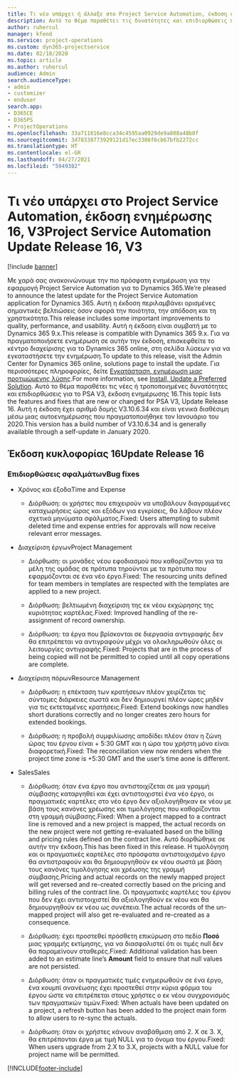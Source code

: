 ```yaml
---
title: Τι νέο υπάρχει ή άλλαξε στο Project Service Automation, έκδοση ενημέρωσης 16, V3
description: Αυτό το θέμα παραθέτει τις δυνατότητες και επιδιορθώσεις που είναι διαθέσιμες στο Project Service Automation, έκδοση ενημέρωσης 16, V3.
author: ruhercul
manager: kfend
ms.service: project-operations
ms.custom: dyn365-projectservice
ms.date: 02/18/2020
ms.topic: article
ms.author: ruhercul
audience: Admin
search.audienceType:
- admin
- customizer
- enduser
search.app:
- D365CE
- D365PS
- ProjectOperations
ms.openlocfilehash: 33a711816e8cca34c4595aa0929de9a808a48b0f
ms.sourcegitcommit: 3d78338773929121d17ec3386f6cb67bfb2272cc
ms.translationtype: HT
ms.contentlocale: el-GR
ms.lasthandoff: 04/27/2021
ms.locfileid: "5949382"
---
```

# <a name="project-service-automation-update-release-16-v3"></a><span data-ttu-id="8a77f-103">Τι νέο υπάρχει στο Project Service Automation, έκδοση ενημέρωσης 16, V3</span><span class="sxs-lookup"><span data-stu-id="8a77f-103">Project Service Automation Update Release 16, V3</span></span>

[!include [banner](../includes/psa-now-project-operations.md)]

<span data-ttu-id="8a77f-104">Με χαρά σας ανακοινώνουμε την πιο πρόσφατη ενημέρωση για την εφαρμογή Project Service Automation για το Dynamics 365.</span><span class="sxs-lookup"><span data-stu-id="8a77f-104">We’re pleased to announce the latest update for the Project Service Automation application for Dynamics 365.</span></span> <span data-ttu-id="8a77f-105">Αυτή η έκδοση περιλαμβάνει ορισμένες σημαντικές βελτιώσεις όσον αφορά την ποιότητα, την απόδοση και τη χρηστικότητα.</span><span class="sxs-lookup"><span data-stu-id="8a77f-105">This release includes some important improvements to quality, performance, and usability.</span></span>  <span data-ttu-id="8a77f-106">Αυτή η έκδοση είναι συμβατή με το Dynamics 365 9.x.</span><span class="sxs-lookup"><span data-stu-id="8a77f-106">This release is compatible with Dynamics 365 9.x.</span></span> <span data-ttu-id="8a77f-107">Για να πραγματοποιήσετε ενημέρωση σε αυτήν την έκδοση, επισκεφθείτε το κέντρο διαχείρισης για το Dynamics 365 online, στη σελίδα λύσεων για να εγκαταστήσετε την ενημέρωση.</span><span class="sxs-lookup"><span data-stu-id="8a77f-107">To update to this release, visit the Admin Center for Dynamics 365 online, solutions page to install the update.</span></span> <span data-ttu-id="8a77f-108">Για περισσότερες πληροφορίες, δείτε [Εγκατάσταση, ενημέρωση μιας προτιμώμενης λύσης](/dynamics365/project-service/upgrade-psa-home-page).</span><span class="sxs-lookup"><span data-stu-id="8a77f-108">For more information, see [Install, Update a Preferred Solution](/dynamics365/project-service/upgrade-psa-home-page).</span></span>
<span data-ttu-id="8a77f-109">Αυτό το θέμα παραθέτει τις νέες ή τροποποιημένες δυνατότητες και επιδιορθώσεις για το PSA V3, έκδοση ενημέρωσης 16.</span><span class="sxs-lookup"><span data-stu-id="8a77f-109">This topic lists the features and fixes that are new or changed for PSA V3, Update Release 16.</span></span> <span data-ttu-id="8a77f-110">Αυτή η έκδοση έχει αριθμό δομής V3.10.6.34 και είναι γενικά διαθέσιμη μέσω μιας αυτοενημέρωσης που πραγματοποιήθηκε τον Ιανουάριο του 2020.</span><span class="sxs-lookup"><span data-stu-id="8a77f-110">This version has a build number of V3.10.6.34 and is generally available through a self-update in January 2020.</span></span>


## <a name="update-release-16"></a><span data-ttu-id="8a77f-111">Έκδοση κυκλοφορίας 16</span><span class="sxs-lookup"><span data-stu-id="8a77f-111">Update Release 16</span></span>

### <a name="bug-fixes"></a><span data-ttu-id="8a77f-112">Επιδιορθώσεις σφαλμάτων</span><span class="sxs-lookup"><span data-stu-id="8a77f-112">Bug fixes</span></span>

-   <span data-ttu-id="8a77f-113">Χρόνος και έξοδα</span><span class="sxs-lookup"><span data-stu-id="8a77f-113">Time and Expense</span></span>

    -   <span data-ttu-id="8a77f-114">Διόρθωση: οι χρήστες που επιχειρούν να υποβάλουν διαγραμμένες καταχωρήσεις ώρας και εξόδων για εγκρίσεις, θα λάβουν πλέον σχετικά μηνύματα σφάλματος.</span><span class="sxs-lookup"><span data-stu-id="8a77f-114">Fixed: Users attempting to submit deleted time and expense entries for approvals will now receive relevant error messages.</span></span>

-   <span data-ttu-id="8a77f-115">Διαχείριση έργων</span><span class="sxs-lookup"><span data-stu-id="8a77f-115">Project Management</span></span>

    -   <span data-ttu-id="8a77f-116">Διόρθωση: οι μονάδες νέου εφοδιασμού που καθορίζονται για τα μέλη της ομάδας σε πρότυπα τηρούνται με τα πρότυπα που εφαρμόζονται σε ένα νέο έργο.</span><span class="sxs-lookup"><span data-stu-id="8a77f-116">Fixed: The resourcing units defined for team members in templates are respected with the templates are applied to a new project.</span></span>

    -   <span data-ttu-id="8a77f-117">Διόρθωση: βελτιωμένη διαχείριση της εκ νέου εκχώρησης της κυριότητας καρτέλας.</span><span class="sxs-lookup"><span data-stu-id="8a77f-117">Fixed: Improved handling of the re-assignment of record ownership.</span></span>

    -   <span data-ttu-id="8a77f-118">Διόρθωση: τα έργα που βρίσκονται σε διεργασία αντιγραφής δεν θα επιτρέπεται να αντιγραφούν μέχρι να ολοκληρωθούν όλες οι λειτουργίες αντιγραφής.</span><span class="sxs-lookup"><span data-stu-id="8a77f-118">Fixed: Projects that are in the process of being copied will not be permitted to copied until all copy operations are complete.</span></span>

-   <span data-ttu-id="8a77f-119">Διαχείριση πόρων</span><span class="sxs-lookup"><span data-stu-id="8a77f-119">Resource Management</span></span>

    -   <span data-ttu-id="8a77f-120">Διόρθωση: η επέκταση των κρατήσεων πλέον χειρίζεται τις σύντομες διάρκειες σωστά και δεν δημιουργεί πλέον ώρες μηδέν για τις εκτεταμένες κρατήσεις.</span><span class="sxs-lookup"><span data-stu-id="8a77f-120">Fixed: Extend bookings now handles short durations correctly and no longer creates zero hours for extended bookings.</span></span>

    -   <span data-ttu-id="8a77f-121">Διόρθωση: η προβολή συμφιλίωσης αποδίδει πλέον όταν η ζώνη ώρας του έργου είναι + 5:30 GMT και η ώρα του χρήστη μόνο είναι διαφορετική.</span><span class="sxs-lookup"><span data-stu-id="8a77f-121">Fixed: The reconciliation view now renders when the project time zone is +5:30 GMT and the user’s time aone is different.</span></span>

-   <span data-ttu-id="8a77f-122">Sales</span><span class="sxs-lookup"><span data-stu-id="8a77f-122">Sales</span></span>

    -   <span data-ttu-id="8a77f-123">Διόρθωση: όταν ένα έργο που αντιστοιχίζεται σε μια γραμμή σύμβασης καταργηθεί και έχει αντιστοιχιστεί ένα νέο έργο, οι πραγματικές καρτέλες στο νέο έργο δεν αξιολογήθηκαν εκ νέου με βάση τους κανόνες χρέωσης και τιμολόγησης που καθορίζονται στη γραμμή σύμβασης.</span><span class="sxs-lookup"><span data-stu-id="8a77f-123">Fixed: When a project mapped to a contract line is removed and a new project is mapped, the actual records on the new project were not getting re-evaluated based on the billing and pricing rules defined on the contract line.</span></span> <span data-ttu-id="8a77f-124">Αυτό διορθώθηκε σε αυτήν την έκδοση.</span><span class="sxs-lookup"><span data-stu-id="8a77f-124">This has been fixed in this release.</span></span> <span data-ttu-id="8a77f-125">Η τιμολόγηση και οι πραγματικές καρτέλες στο πρόσφατα αντιστοιχισμένο έργο θα αντιστραφούν και θα δημιουργηθούν εκ νέου σωστά με βάση τους κανόνες τιμολόγησης και χρέωσης της γραμμή σύμβασης.</span><span class="sxs-lookup"><span data-stu-id="8a77f-125">Pricing and actual records on the newly mapped project will get reversed and re-created correctly based on the pricing and billing rules of the contract line.</span></span> <span data-ttu-id="8a77f-126">Οι πραγματικές καρτέλες του έργου που δεν έχει αντιστοιχιστεί θα αξιολογηθούν εκ νέου και θα δημιουργηθούν εκ νέου ως συνέπεια.</span><span class="sxs-lookup"><span data-stu-id="8a77f-126">The actual records of the un-mapped project will also get re-evaluated and re-created as a consequence.</span></span>

    -   <span data-ttu-id="8a77f-127">Διόρθωση: έχει προστεθεί πρόσθετη επικύρωση στο πεδίο **Ποσό** μιας γραμμής εκτίμησης, για να διασφαλιστεί ότι οι τιμές null δεν θα παραμείνουν σταθερές.</span><span class="sxs-lookup"><span data-stu-id="8a77f-127">Fixed: Additional validation has been added to an estimate line’s **Amount** field to ensure that null values are not persisted.</span></span>

    -   <span data-ttu-id="8a77f-128">Διόρθωση: όταν οι πραγματικές τιμές ενημερωθούν σε ένα έργο, ένα κουμπί ανανέωσης έχει προστεθεί στην κύρια φόρμα του έργου ώστε να επιτρέπεται στους χρήστες ο εκ νέου συγχρονισμός των πραγματικών τιμών.</span><span class="sxs-lookup"><span data-stu-id="8a77f-128">Fixed: When actuals have been updated on a project, a refresh button has been added to the project main form to allow users to re-sync the actuals.</span></span>

    -   <span data-ttu-id="8a77f-129">Διόρθωση: όταν οι χρήστες κάνουν αναβάθμιση από 2. X σε 3. X, θα επιτρέπονται έργα με τιμή NULL για το όνομα του έργου.</span><span class="sxs-lookup"><span data-stu-id="8a77f-129">Fixed: When users upgrade from 2.X to 3.X, projects with a NULL value for project name will be permitted.</span></span>



[!INCLUDE[footer-include](../includes/footer-banner.md)]